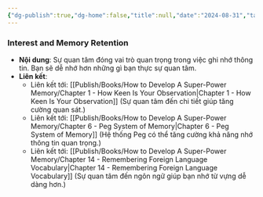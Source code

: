 ```yaml
---
{"dg-publish":true,"dg-home":false,"title":null,"date":"2024-08-31","tags":["#books","#memory","#How_to_Develop_A_Super_Power_Memory"],"Chương":"Chương4","dg-path":"Books/How to Develop A Super-Power Memory/Chapter 4 - Interest in Memory.md","permalink":"/books/how-to-develop-a-super-power-memory/chapter-4-interest-in-memory/","dgPassFrontmatter":true,"noteIcon":"","updated":"2025-01-30T14:25:07.032+07:00"}
---
```


### Interest and Memory Retention

- **Nội dung**: Sự quan tâm đóng vai trò quan trọng trong việc ghi nhớ thông tin. Bạn sẽ dễ nhớ hơn những gì bạn thực sự quan tâm.
- **Liên kết**:
    - Liên kết tới: [[Publish/Books/How to Develop A Super-Power Memory/Chapter 1 - How Keen Is Your Observation\|Chapter 1 - How Keen Is Your Observation]] (Sự quan tâm đến chi tiết giúp tăng cường quan sát.)
    - Liên kết tới: [[Publish/Books/How to Develop A Super-Power Memory/Chapter 6 - Peg System of Memory\|Chapter 6 - Peg System of Memory]] (Hệ thống Peg có thể tăng cường khả năng nhớ thông tin quan trọng.)
    - Liên kết tới: [[Publish/Books/How to Develop A Super-Power Memory/Chapter 14 - Remembering Foreign Language Vocabulary\|Chapter 14 - Remembering Foreign Language Vocabulary]] (Sự quan tâm đến ngôn ngữ giúp bạn nhớ từ vựng dễ dàng hơn.)


